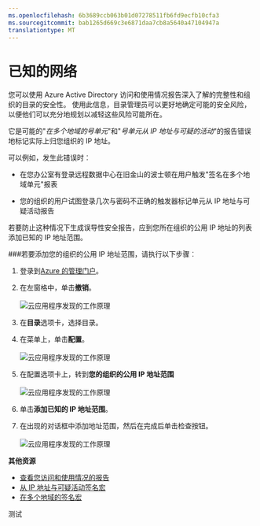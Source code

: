 ```yaml
---
ms.openlocfilehash: 6b3689ccb063b01d07278511fb6fd9ecfb10cfa3
ms.sourcegitcommit: bab1265d669c3e6871daa7cb8a5640a47104947a
translationtype: MT
---
```

<properties 
    pageTitle="已知的网络" 
    description="通过将已知的网络配置，可避免必须拥有由您的组织在多个地域的号单元和从利用可疑活动报告 IP 地址号单元中包含的 IP 地址。" 
    services="active-directory" 
    documentationCenter="" 
    authors="markusvi" 
    manager="msStevenPo"  
    editor=""/>

<tags 
    ms.service="active-directory" 
    ms.workload="identity" 
    ms.tgt_pltfrm="na" 
    ms.devlang="na" 
    ms.topic="article" 
    ms.date="09/03/2015" 
    ms.author="markvi"/>

# 已知的网络


您可以使用 Azure Active Directory 访问和使用情况报告深入了解的完整性和组织的目录的安全性。 使用此信息，目录管理员可以更好地确定可能的安全风险，以便他们可以充分地规划以减轻这些风险可能所在。

它是可能的"*在多个地域的号单元*"和"*号单元从 IP 地址与可疑的活动*"的报告错误地标记实际上归您组织的 IP 地址。 

可以例如，发生此错误时︰ 

- 在您办公室有登录远程数据中心在旧金山的波士顿在用户触发"签名在多个地域单元"报表 

- 您的组织的用户试图登录几次与密码不正确的触发器标记单元从 IP 地址与可疑活动报告 

若要防止这种情况下生成误导性安全报告，应到您所在组织的公用 IP 地址的列表添加已知的 IP 地址范围。    


###若要添加您的组织的公用 IP 地址范围，请执行以下步骤︰ 

1.  登录到[Azure 的管理门户](https://manage.windowsazure.com)。

2.  在左窗格中，单击**撤销**。 <br><br>![云应用程序发现的工作原理](./media/active-directory-known-networks/known-netwoks-01.png)

3.  在**目录**选项卡，选择目录。

4.  在菜单上，单击**配置**。 <br><br>![云应用程序发现的工作原理](./media/active-directory-known-networks/known-netwoks-02.png)

5.  在配置选项卡上，转到**您的组织的公用 IP 地址范围** <br><br>![云应用程序发现的工作原理](./media/active-directory-known-networks/known-netwoks-03.png)

6.  单击**添加已知的 IP 地址范围**。

7.  在出现的对话框中添加地址范围，然后在完成后单击检查按钮。 <br><br>![云应用程序发现的工作原理](./media/active-directory-known-networks/known-netwoks-04.png)


**其他资源**


* [查看您访问和使用情况的报告](active-directory-view-access-usage-reports.md)
* [从 IP 地址与可疑活动签名宏](active-directory-reporting-sign-ins-from-ip-addresses-with-suspicious-activity.md)
* [在多个地域的签名宏](active-directory-reporting-sign-ins-from-multiple-geographies.md)



测试
